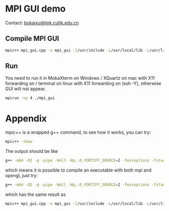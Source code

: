# MPI GUI demo

Contact: bokaixu@link.cuhk.edu.cn

## Compile MPI GUI

```bash
mpic++ mpi_gui.cpp -o mpi_gui -I/usr/include -L/usr/local/lib -L/usr/lib -lglut -lGLU -lGL -lm -std=c++11 
```

## Run 

You need to run it in MobaXterm on Windows / XQuartz on mac with X11 forwarding on / terminal on linux with X11 forwarding on (ssh -Y), otherwise GUI will not appear.

```bash
mpirun -np 4 ./mpi_gui
```

# Appendix

mpic++ is a wrapped g++ command, to see how it works, you can try:

```bash
mpic++ -show
```

The output should be like

```bash
g++ -m64 -O2 -g -pipe -Wall -Wp,-D_FORTIFY_SOURCE=2 -fexceptions -fstack-protector-strong --param=ssp-buffer-size=4 -grecord-gcc-switches -m64 -mtune=generic -fPIC -Wl,-z,noexecstack -I/usr/include/mpich-3.2-x86_64 -L/usr/lib64/mpich-3.2/lib -lmpicxx -Wl,-rpath -Wl,/usr/lib64/mpich-3.2/lib -Wl,--enable-new-dtags -lmpi
```

which means it is possible to compile an executable with both mpi and opengl, just try:

```bash
g++ -m64 -O2 -g -pipe -Wall -Wp,-D_FORTIFY_SOURCE=2 -fexceptions -fstack-protector-strong --param=ssp-buffer-size=4 -grecord-gcc-switches -m64 -mtune=generic -fPIC -Wl,-z,noexecstack -I/usr/include/mpich-3.2-x86_64 -L/usr/lib64/mpich-3.2/lib -lmpicxx -Wl,-rpath -Wl,/usr/lib64/mpich-3.2/lib -Wl,--enable-new-dtags -lmpi mpi_gui.cpp -o mpi_gui -I/usr/include -L/usr/local/lib -L/usr/lib -lglut -lGLU -lGL -lm -std=c++11
```

which has the same result as

```bash
mpic++ mpi_gui.cpp -o mpi_gui -I/usr/include -L/usr/local/lib -L/usr/lib -lglut -lGLU -lGL -lm -std=c++11 
```